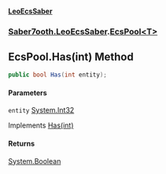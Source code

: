 #### [LeoEcsSaber](index.md 'index')
### [Saber7ooth.LeoEcsSaber](Saber7ooth.LeoEcsSaber.md 'Saber7ooth.LeoEcsSaber').[EcsPool&lt;T&gt;](EcsPool_T_.md 'Saber7ooth.LeoEcsSaber.EcsPool<T>')

## EcsPool<T>.Has(int) Method

```csharp
public bool Has(int entity);
```
#### Parameters

<a name='Saber7ooth.LeoEcsSaber.EcsPool_T_.Has(int).entity'></a>

`entity` [System.Int32](https://docs.microsoft.com/en-us/dotnet/api/System.Int32 'System.Int32')

Implements [Has(int)](IEcsPool.Has(int).md 'Saber7ooth.LeoEcsSaber.IEcsPool.Has(int)')

#### Returns
[System.Boolean](https://docs.microsoft.com/en-us/dotnet/api/System.Boolean 'System.Boolean')